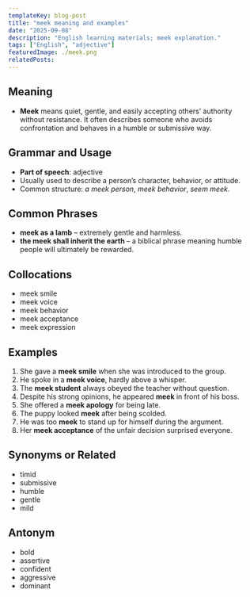 ```yaml
---
templateKey: blog-post
title: "meek meaning and examples"
date: "2025-09-08"
description: "English learning materials; meek explanation."
tags: ["English", "adjective"]
featuredImage: ./meek.png
relatedPosts:
---
```


## Meaning

- **Meek** means quiet, gentle, and easily accepting others’ authority without resistance. It often describes someone who avoids confrontation and behaves in a humble or submissive way.

## Grammar and Usage

- **Part of speech**: adjective
- Usually used to describe a person’s character, behavior, or attitude.
- Common structure: _a meek person_, _meek behavior_, _seem meek_.

## Common Phrases

- **meek as a lamb** – extremely gentle and harmless.
- **the meek shall inherit the earth** – a biblical phrase meaning humble people will ultimately be rewarded.

## Collocations

- meek smile
- meek voice
- meek behavior
- meek acceptance
- meek expression

## Examples

1. She gave a **meek smile** when she was introduced to the group.
2. He spoke in a **meek voice**, hardly above a whisper.
3. The **meek student** always obeyed the teacher without question.
4. Despite his strong opinions, he appeared **meek** in front of his boss.
5. She offered a **meek apology** for being late.
6. The puppy looked **meek** after being scolded.
7. He was too **meek** to stand up for himself during the argument.
8. Her **meek acceptance** of the unfair decision surprised everyone.

## Synonyms or Related

- timid
- submissive
- humble
- gentle
- mild

## Antonym

- bold
- assertive
- confident
- aggressive
- dominant
